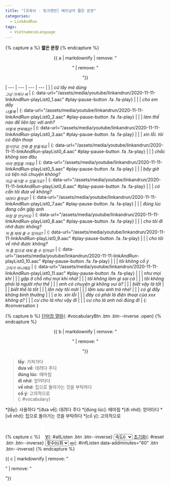```yaml
---
title: "[유튜브 - 링크앤런] 베트남어 짧은 문장"
categories:
  - LinkAndRun
tags:
  - VietnameseLanguage
---
```


{% capture a %}
**짧은 문장**
{% endcapture %}
<div class="notice--danger" style="text-align: center;">
{{ a | markdownify | remove: "<p>" | remove: "</p>"}}
</div>

| --- | --- | --- | --- |
| | *cứ lấy mà dùng<br /><sub>그냥 가져다 써</sub>* | [](#){: data-url="/assets/media/youtube/linkandrun/2020-11-11-linkAndRun-playList0_1.aac" #play-pause-button .fa .fa-play} |
| | *cho em dấy<br /><sub>너줄께</sub>* | [](#){: data-url="/assets/media/youtube/linkandrun/2020-11-11-linkAndRun-playList0_2.aac" #play-pause-button .fa .fa-play} |
| | *làm thế nào để liên lạc với anh?<br /><sub>어떻게 연락해요?</sub>* | [](#){: data-url="/assets/media/youtube/linkandrun/2020-11-11-linkAndRun-playList0_3.aac" #play-pause-button .fa .fa-play} |
| | *xin lỗi. tôi có điện thoại<br /><sub>잠시만요. 전화 좀 받을게요</sub>* | [](#){: data-url="/assets/media/youtube/linkandrun/2020-11-11-linkAndRun-playList0_4.aac" #play-pause-button .fa .fa-play} |
| | *chắc không sao đâu<br /><sub>아마 괜찮을 거에요</sub>* | [](#){: data-url="/assets/media/youtube/linkandrun/2020-11-11-linkAndRun-playList0_5.aac" #play-pause-button .fa .fa-play} |
| | *bây giờ có tiện nói chuyện không?<br /><sub>지금 얘기할 수 있을가요?</sub>* | [](#){: data-url="/assets/media/youtube/linkandrun/2020-11-11-linkAndRun-playList0_6.aac" #play-pause-button .fa .fa-play} |
| | *có cần tôi đưa về không?<br /><sub>데려다 줄까요?</sub>* | [](#){: data-url="/assets/media/youtube/linkandrun/2020-11-11-linkAndRun-playList0_7.aac" #play-pause-button .fa .fa-play} |
| | *đúng lúc đang cần gặp anh<br /><sub>마침 잘 만났어요</sub>* | [](#){: data-url="/assets/media/youtube/linkandrun/2020-11-11-linkAndRun-playList0_8.aac" #play-pause-button .fa .fa-play} |
| | *cho tôi đi nhờ được không?<br /><sub>저 좀 태워 줄 수 있어요?</sub>* | [](#){: data-url="/assets/media/youtube/linkandrun/2020-11-11-linkAndRun-playList0_9.aac" #play-pause-button .fa .fa-play} |
| | *cho tôi về nhờ được không?<br /><sub>저 좀 집으로 태워 줄 수 있어요?</sub>* | [](#){: data-url="/assets/media/youtube/linkandrun/2020-11-11-linkAndRun-playList0_10.aac" #play-pause-button .fa .fa-play} |
| | *tôi không cố ý<br /><sub>고의가 아니에요</sub>* | [](#){: data-url="/assets/media/youtube/linkandrun/2020-11-11-linkAndRun-playList0_11.aac" #play-pause-button .fa .fa-play} |
| | *như mọi khi* |
| | *gặp ở chỗ như mọi khi nhá!* |
| | *tôi không làm gì sai cả* |
| | *tôi không phải là người như thế* |
| | *anh có chuyện gì không vui à?* |
| | *biết vậy là tốt* |
| | *biết thế là tốt* |
| | *lần này tôi mời* |
| | *lầm sau anh trả nhé!* |
| | *có gì đấy không bình thường* |
| | *a lo. xin lỗi* |
| | *đây có phải là điện thoại của xxx không ạ?* |
| | *cư cho là như vậy đi* |
| | *cư cho là anh nói đúng đi* |
{: #conversation }

{% capture b %} 
[단어장 열람](#){: #vocabularyBtn .btn .btn--inverse .open}
{% endcapture %}
<div class="notice--warning" style="text-align: center;">
{{ b | markdownify | remove: "<p>" | remove: "</p>"}}
</div>

> **lấy**: 가져가다  
> **đưa về**: 데려다 주다  
> **đúng lúc**:  때마침  
> **đi nhờ**:  얻어타다  
> **về nhờ**:  집으로 돌아가는 것을 부탁하다  
> **cố ý**:  고의적으로  
{: #vocabulary}

*[lấy]: 사용하다
*[đưa về]: 데려다 주다
*[đúng lúc]:  때마침
*[đi nhờ]:  얻어타다
*[về nhờ]:  집으로 돌아가는 것을 부탁하다
*[cố ý]:  고의적으로

{% capture c %}
  ![](/assets/images/empty.png)
  [∀](#){: #allListen .btn .btn--inverse}
  <select id="playbackspeed">
    <option value="1.0">속도0</option>
    <option value="0.75">속도-1</option>
    <option value="0.5">속도-2</option>
  </select>
  [초기화](#){: #reset .btn .btn--inverse}
  <select id="ringsToPlay">
    <option value="1">횟수01회</option>
    <option value="2">횟수02회</option>
    <option value="3">횟수03회</option>
    <option value="4">횟수04회</option>
    <option value="5">횟수05회</option>
    <option value="7">횟수07회</option>
    <option value="10">횟수10회</option>
  </select>
  [∞](#){: #infListen data-addminutes="60" .btn .btn--inverse}
{% endcapture %}

<div id="fixedBtn">
  <div class="inner">
  {{ c | markdownify | remove: "<p>" | remove: "</p>"}}
  </div>
</div>